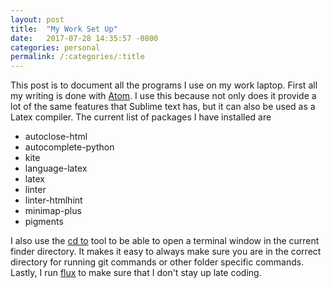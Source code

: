 ```yaml
---
layout: post
title:  "My Work Set Up"
date:   2017-07-28 14:35:57 -0800
categories: personal
permalink: /:categories/:title
---
```


This post is to document all the programs I use on my work laptop. First all my writing is done with [Atom][atom-link]. I use this because not only does it provide a lot of the same features that Sublime text has, but it can also be used as a Latex compiler. The current list of packages I have installed are


- autoclose-html
- autocomplete-python
- kite
- language-latex
- latex
- linter
- linter-htmlhint
- minimap-plus
- pigments

I also use the [cd to][cd-link] tool to be able to open a terminal window in the current finder directory. It makes it easy to always make sure you are in the correct directory for running git commands or other folder specific commands. Lastly, I run [flux][flux-link] to make sure that I don't stay up late coding.

[atom-link]: https://atom.io
[cd-link]:   https://github.com/jbtule/cdto
[flux-link]: https://justgetflux.com
